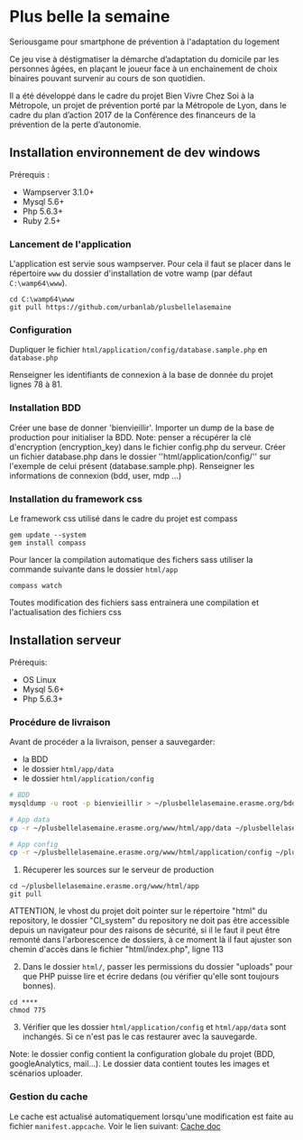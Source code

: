 # Plus belle la semaine
Seriousgame pour smartphone de prévention à l'adaptation du logement

Ce jeu vise à déstigmatiser la démarche d’adaptation du domicile par les personnes âgées, en plaçant le joueur face à un enchainement de choix binaires pouvant survenir au cours de son quotidien.

Il a été développé dans le cadre du projet Bien Vivre Chez Soi à la Métropole, un projet de prévention porté par la Métropole de Lyon, dans le cadre du plan d’action 2017 de la Conférence des financeurs de la prévention de la perte d’autonomie.

## Installation environnement de dev windows
Prérequis :
- Wampserver 3.1.0+
- Mysql 5.6+
- Php 5.6.3+
- Ruby 2.5+

### Lancement de l'application
L'application est servie sous wampserver. Pour cela il faut se placer dans le répertoire ``www`` du dossier d'installation de votre wamp (par défaut ``C:\wamp64\www``).

```
cd C:\wamp64\www
git pull https://github.com/urbanlab/plusbellelasemaine
```

### Configuration
Dupliquer le fichier ```html/application/config/database.sample.php``` en ```database.php```

Renseigner les identifiants de connexion à la base de donnée du projet lignes 78 à 81.

### Installation BDD
Créer une base de donner 'bienvieillir'. Importer un dump de la base de production pour initialiser la BDD.
Note: penser a récupérer la clé d'encryption (encryption_key) dans le fichier config.php du serveur.
Créer un fichier database.php dans le dossier ''html/application/config/'' sur l'exemple de celui présent (database.sample.php). Renseigner les informations de connexion (bdd, user, mdp ...)

### Installation du framework css
Le framework css utilisé dans le cadre du projet est compass
```
gem update --system
gem install compass
```
Pour lancer la compilation automatique des fichers sass utiliser la commande suivante dans le dossier ``html/app``
```
compass watch
```
Toutes modification des fichiers sass entrainera une compilation et l'actualisation des fichiers css

## Installation serveur
Prérequis:
- OS Linux
- Mysql 5.6+
- Php 5.6.3+

### Procédure de livraison
Avant de procéder a la livraison, penser a sauvegarder:
- la BDD
- le dossier ``html/app/data``
- le dossier ``html/application/config``
  
```bash
# BDD
mysqldump -u root -p bienvieillir > ~/plusbellelasemaine.erasme.org/bdd_save

# App data
cp -r ~/plusbellelasemaine.erasme.org/www/html/app/data ~/plusbellelasemaine.erasme.org/tmp/

# App config
cp -r ~/plusbellelasemaine.erasme.org/www/html/application/config ~/plusbellelasemaine.erasme.org/tmp/
```

1) Récuperer les sources sur le serveur de production

```
cd ~/plusbellelasemaine.erasme.org/www/html/app
git pull
```

ATTENTION, le vhost du projet doit pointer sur le répertoire "html" du repository, le dossier "CI_system" du repository ne doit pas être accessible depuis un navigateur pour des raisons de sécurité, si il le faut il peut être remonté dans l'arborescence de dossiers, à ce moment là il faut ajuster son chemin d'accès dans le fichier "html/index.php", ligne 113

2) Dans le dossier ``html/``, passer les permissions du dossier "uploads" pour que PHP puisse lire et écrire dedans (ou vérifier qu'elle sont toujours bonnes).
```
cd ****
chmod 775
```

3) Vérifier que les dossier ``html/application/config`` et ``html/app/data`` sont inchangés. Si ce n'est pas le cas restaurer avec la sauvegarde.

Note: le dossier config contient la configuration globale du projet (BDD, googleAnalytics, mail...). Le dossier data contient toutes les images et scénarios uploader.

### Gestion du cache
Le cache est actualisé automatiquement lorsqu'une modification est faite au fichier ``manifest.appcache``. Voir le lien suivant: [Cache doc](https://www.html5rocks.com/en/tutorials/appcache/beginner/)